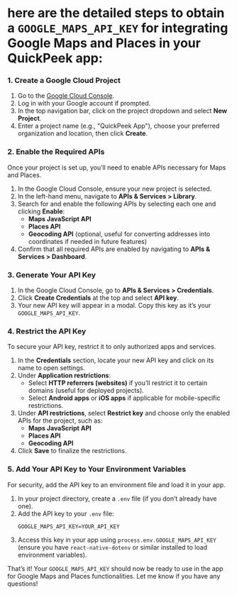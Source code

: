 # here are the detailed steps to obtain a `GOOGLE_MAPS_API_KEY` for integrating Google Maps and Places in your QuickPeek app:

### 1. Create a Google Cloud Project
1. Go to the [Google Cloud Console](https://console.cloud.google.com/).
2. Log in with your Google account if prompted.
3. In the top navigation bar, click on the project dropdown and select **New Project**.
4. Enter a project name (e.g., "QuickPeek App"), choose your preferred organization and location, then click **Create**.

### 2. Enable the Required APIs
Once your project is set up, you’ll need to enable APIs necessary for Maps and Places.

1. In the Google Cloud Console, ensure your new project is selected.
2. In the left-hand menu, navigate to **APIs & Services > Library**.
3. Search for and enable the following APIs by selecting each one and clicking **Enable**:
   - **Maps JavaScript API**
   - **Places API**
   - **Geocoding API** (optional, useful for converting addresses into coordinates if needed in future features)
4. Confirm that all required APIs are enabled by navigating to **APIs & Services > Dashboard**.

### 3. Generate Your API Key
1. In the Google Cloud Console, go to **APIs & Services > Credentials**.
2. Click **Create Credentials** at the top and select **API key**.
3. Your new API key will appear in a modal. Copy this key as it’s your `GOOGLE_MAPS_API_KEY`.

### 4. Restrict the API Key
To secure your API key, restrict it to only authorized apps and services.

1. In the **Credentials** section, locate your new API key and click on its name to open settings.
2. Under **Application restrictions**:
   - Select **HTTP referrers (websites)** if you’ll restrict it to certain domains (useful for deployed projects).
   - Select **Android apps** or **iOS apps** if applicable for mobile-specific restrictions.
3. Under **API restrictions**, select **Restrict key** and choose only the enabled APIs for the project, such as:
   - **Maps JavaScript API**
   - **Places API**
   - **Geocoding API**
4. Click **Save** to finalize the restrictions.

### 5. Add Your API Key to Your Environment Variables
For security, add the API key to an environment file and load it in your app.

1. In your project directory, create a `.env` file (if you don’t already have one).
2. Add the API key to your `.env` file:
   ```plaintext
   GOOGLE_MAPS_API_KEY=YOUR_API_KEY
   ```
3. Access this key in your app using `process.env.GOOGLE_MAPS_API_KEY` (ensure you have `react-native-dotenv` or similar installed to load environment variables).

That’s it! Your `GOOGLE_MAPS_API_KEY` should now be ready to use in the app for Google Maps and Places functionalities. Let me know if you have any questions!